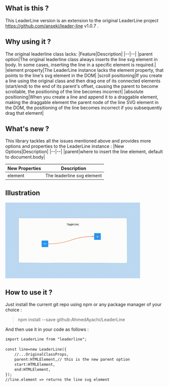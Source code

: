 ## What is this ?
This LeaderLine version is an extension to the original LeaderLine project https://github.com/anseki/leader-line v1.0.7 .

## Why using it ?
The original leaderline class lacks:
|Feature|Description|
|--|--|
|parent option|The original leaderline class always inserts the line svg element in body. In some cases, inserting the line in a specific element is required.|
|element property|The LeaderLine instance lacks the element property, that points to the line's svg element in the DOM|
|scroll positioning|If you create a line using the original class and then drag one of its connected elements (start/end) to the end of its parent's offset, causing the parent to become scrollable, the positioning of the line becomes incorrect|
|absolute positioning|When you create a line and append it to a draggable element, making the draggable element the parent node of the line SVG element in the DOM, the positioning of the line becomes incorrect if you subsequently drag that element|

## What's new ?
This library tackles all the issues mentioned above and provides more  options and properties to the LeaderLine instance :
|New Options|Description|
|--|--|
|parent|where to insert the line element, default to document.body|

|New Properties|Description|
|--|--|
|element|The leaderline svg element|

## Illustration
![Illustration](https://github.com/AhmedAyachi/LeaderLine/blob/master/Assets/Illustration.gif)

## How to use it ?
Just install the current git repo using npm or any package manager of your choice :

> npm install --save github:AhmedAyachi/LeaderLine

And then use it in your code as follows : 
	
	import LeaderLine from "leaderline";
	
    const line=new LeaderLine({
	    //...OriginalClassProps,
	    parent:HTMLElement,// this is the new parent option
	    start:HTMLElement,
	    end:HTMLElement,
    });
	//line.element => returns the line svg element